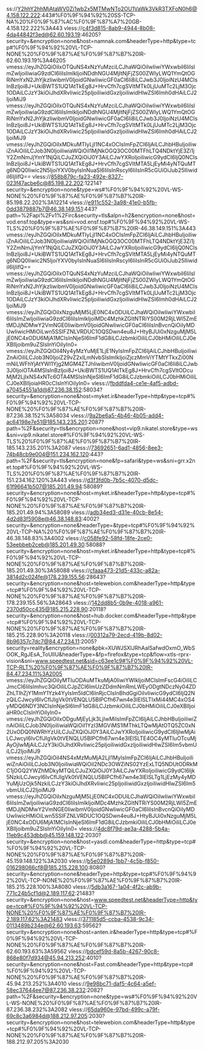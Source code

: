 ss://Y2hhY2hhMjAtaWV0Zi1wb2x5MTMwNTo2OU1VaWk3VkR3TXFoN0h6@4.158.122.222:443#%F0%9F%94%92%20SS-TCP-NA%20%F0%9F%87%AC%F0%9F%87%A7%20GB-4.158.122.222%3A443
vless://c4f3d815-8ab9-4944-8b08-4da44842f3ed@62.60.193.19:46205?security=&encryption=none&host=namnak.com&headerType=http&type=tcp#%F0%9F%94%92%20VL-TCP-NONE%20%F0%9F%87%AE%F0%9F%87%B7%20IR-62.60.193.19%3A46205
vmess://eyJhZGQiOiIxOTQuNS4xNzYuMzciLCJhaWQiOiIwIiwiYWxwbiI6IiIsImZwIjoiIiwiaG9zdCI6IiIsImlkIjoiNDdhNGU4MjItNjFjZS00ZWIyLWQ1YmQtOGRiNmYxN2JhYjkzIiwibmV0IjoidGNwIiwicGF0aCI6Ii8iLCJwb3J0IjoiNzU4MCIsInBzIjoi8J+UkiBWTS1UQ1AtTkEg8J+HrvCfh7cgSVItMTk0LjUuMTc2LjM3Ojc1ODAiLCJzY3kiOiJhdXRvIiwic25pIjoiIiwidGxzIjoiIiwidHlwZSI6Imh0dHAiLCJ2IjoiMiJ9
vmess://eyJhZGQiOiIxOTQuNS4xNzYuMzciLCJhaWQiOiIwIiwiYWxwbiI6IiIsImZwIjoiIiwiaG9zdCI6IiIsImlkIjoiNDdhNGU4MjItNjFjZS00ZWIyLWQ1YmQtOGRiNmYxN2JhYjkzIiwibmV0IjoidGNwIiwicGF0aCI6Ii8iLCJwb3J0IjoiNzU4MCIsInBzIjoi8J+UkiBWTS1UQ1AtTkEg8J+HrvCfh7cgSVItMTk0LjUuMTc2LjM3Ojc1ODAiLCJzY3kiOiJhdXRvIiwic25pIjoiIiwidGxzIjoiIiwidHlwZSI6Imh0dHAiLCJ2IjoiMiJ9
vmess://eyJhZGQiOiIxMDkuMTIyLjI1NC4xOCIsImFpZCI6IjAiLCJhbHBuIjoiIiwiZnAiOiIiLCJob3N0IjoiIiwiaWQiOiI1MjNkOGQ3OC00MTFhLTQ4NDktYjE3Zi1jY2ZmNmJjYmY1NjQiLCJuZXQiOiJ0Y3AiLCJwYXRoIjoiIiwicG9ydCI6IjQ0NCIsInBzIjoi8J+UkiBWTS1UQ1AtTkEg8J+HrvCfh7cgSVItMTA5LjEyMi4yNTQuMTg6NDQ0Iiwic2N5IjoiYXV0byIsInNuaSI6IiIsInRscyI6IiIsInR5cGUiOiJub25lIiwidiI6IjIifQ==
vless://858b879c-fa23-492e-8327-023f47acbe6c@85.198.22.202:12214?security=&encryption=none&type=ws#%F0%9F%94%92%20VL-WS-NONE%20%F0%9F%87%AE%F0%9F%87%B7%20IR-85.198.22.202%3A12214
vless://e911c552-3a98-41e0-b5fb-0dd3879887b7@46.38.149.151:443?path=%2Fapi%2Fv1%2Firc&security=tls&alpn=h2&encryption=none&host=vod.ensf.top&type=ws&sni=vod.ensf.top#%F0%9F%94%92%20VL-WS-TLS%20%F0%9F%87%AE%F0%9F%87%B7%20IR-46.38.149.151%3A443
vmess://eyJhZGQiOiIxMDkuMTIyLjI1NC4xOCIsImFpZCI6IjAiLCJhbHBuIjoiIiwiZnAiOiIiLCJob3N0IjoiIiwiaWQiOiI1MjNkOGQ3OC00MTFhLTQ4NDktYjE3Zi1jY2ZmNmJjYmY1NjQiLCJuZXQiOiJ0Y3AiLCJwYXRoIjoiIiwicG9ydCI6IjQ0NCIsInBzIjoi8J+UkiBWTS1UQ1AtTkEg8J+HrvCfh7cgSVItMTA5LjEyMi4yNTQuMTg6NDQ0Iiwic2N5IjoiYXV0byIsInNuaSI6IiIsInRscyI6IiIsInR5cGUiOiJub25lIiwidiI6IjIifQ==
vmess://eyJhZGQiOiIxOTQuNS4xNzYuMzciLCJhaWQiOiIwIiwiYWxwbiI6IiIsImZwIjoiIiwiaG9zdCI6IiIsImlkIjoiNDdhNGU4MjItNjFjZS00ZWIyLWQ1YmQtOGRiNmYxN2JhYjkzIiwibmV0IjoidGNwIiwicGF0aCI6Ii8iLCJwb3J0IjoiNzU4MCIsInBzIjoi8J+UkiBWTS1UQ1AtTkEg8J+HrvCfh7cgSVItMTk0LjUuMTc2LjM3Ojc1ODAiLCJzY3kiOiJhdXRvIiwic25pIjoiIiwidGxzIjoiIiwidHlwZSI6Imh0dHAiLCJ2IjoiMiJ9
vmess://eyJhZGQiOiIxNzguMjM5LjE0NC4xODUiLCJhaWQiOiIwIiwiYWxwbiI6IiIsImZwIjoiIiwiaG9zdCI6IiIsImlkIjoiMDc4MzhkZGItNTRiYS00M2RjLWI5ZmEtMDJjNDMwY2VmNGE0IiwibmV0IjoidGNwIiwicGF0aCI6IiIsInBvcnQiOiIyMDUwIiwicHMiOiLwn5SSIFZNLVRDUC1OQSDwn4eu8J+HtyBJUi0xNzguMjM5LjE0NC4xODU6MjA1MCIsInNjeSI6ImF1dG8iLCJzbmkiOiIiLCJ0bHMiOiIiLCJ0eXBlIjoibm9uZSIsInYiOiIyIn0=
vmess://eyJhZGQiOiI4Ny4yMzYuMjE1LjE1NyIsImFpZCI6IjAiLCJhbHBuIjoiIiwiZnAiOiIiLCJob3N0IjoiZ29vZ2xlLmNvbSIsImlkIjoiZjczMmViYTMtYTkxZi00NmNiLWFhYjAtYWI1Yjg2MGM4ZTJhIiwibmV0IjoidGNwIiwicGF0aCI6Ii8iLCJwb3J0IjoiOTA4MSIsInBzIjoi8J+UkiBWTS1UQ1AtTkEg8J+HrvCfh7cgSVItODcuMjM2LjIxNS4xNTc6OTA4MSIsInNjeSI6ImF1dG8iLCJzbmkiOiIiLCJ0bHMiOiIiLCJ0eXBlIjoiaHR0cCIsInYiOiIyIn0=
vless://fbddfda4-ce1e-4af5-adbd-a70454551a1d@87.236.38.152:58034?security=&encryption=none&host=myket.ir&headerType=http&type=tcp#%F0%9F%94%92%20VL-TCP-NONE%20%F0%9F%87%AE%F0%9F%87%B7%20IR-87.236.38.152%3A58034
vless://9a2be6a5-4b46-4b05-add4-ac64198e7e51@185.143.235.201:2087?path=%2F&security=tls&encryption=none&host=vip9.nikatel.store&type=ws&sni=vip9.nikatel.store#%F0%9F%94%92%20VL-WS-TLS%20%F0%9F%87%AE%F0%9F%87%B7%20IR-185.143.235.201%3A2087
vless://73692651-6ad1-4856-8ee3-74b48cb9e004@151.234.162.120:443?path=%2F&security=tls&encryption=none&fp=safari&type=ws&sni=grr.x2net.top#%F0%9F%94%92%20VL-WS-TLS%20%F0%9F%87%AE%F0%9F%87%B7%20IR-151.234.162.120%3A443
vless://d3f3fd0b-7b5c-4070-d5dc-61f96641b507@185.201.49.94:58089?security=&encryption=none&host=myket.ir&headerType=http&type=tcp#%F0%9F%94%92%20VL-TCP-NONE%20%F0%9F%87%AE%F0%9F%87%B7%20IR-185.201.49.94%3A58089
vless://adb34ed3-d31e-40cb-8e54-4d2d83f5908e@46.38.148.83:4002?security=&encryption=none&headerType=&type=tcp#%F0%9F%94%92%20VL-TCP-NA%20%F0%9F%87%AE%F0%9F%87%B7%20IR-46.38.148.83%3A4002
vless://c058fe92-58fd-18fe-2ce0-53eebbeb2ceb@185.201.49.30:58088?security=&encryption=none&host=myket.ir&headerType=http&type=tcp#%F0%9F%94%92%20VL-TCP-NONE%20%F0%9F%87%AE%F0%9F%87%B7%20IR-185.201.49.30%3A58088
vless://cfaaa473-21d5-433c-a82a-3814d2c024fe@178.239.155.56:28643?security=&encryption=none&host=telewebion.com&headerType=http&type=tcp#%F0%9F%94%92%20VL-TCP-NONE%20%F0%9F%87%AE%F0%9F%87%B7%20IR-178.239.155.56%3A28643
vless://142dd8b5-0b9e-4018-a961-2370d50cc435@185.215.228.90:20118?security=&encryption=none&host=hub.docker.com&headerType=http&type=tcp#%F0%9F%94%92%20VL-TCP-NONE%20%F0%9F%87%AE%F0%9F%87%B7%20IR-185.215.228.90%3A20118
vless://00312a79-2ecd-419b-8d02-8b96357c7dc7@84.47.234.11:2005?security=reality&encryption=none&pbk=XUWJSXlJRhAalSafwdOxmO_WbSOOK_RgJEsA_ToUllU&headerType=&fp=firefox&type=tcp&flow=xtls-rprx-vision&sni=www.speedtest.net&sid=c63ee1c9#%F0%9F%94%92%20VL-TCP-RLT%20%F0%9F%87%AE%F0%9F%87%B7%20IR-84.47.234.11%3A2005
vmess://eyJhZGQiOiIyMTIuODAuMTkuMjA0IiwiYWlkIjoiMCIsImFscG4iOiIiLCJmcCI6IiIsImhvc3QiOiIiLCJpZCI6ImUzZDdmNmRmLWEyODgtNDczNy04ZDZhLTlhZjY1MmY1Yzk4YyIsIm5ldCI6InRjcCIsInBhdGgiOiIvIiwicG9ydCI6IjQ2NzQiLCJwcyI6IvCflJIgVk0tVENQLU5BIPCfh67wn4e3IElSLTIxMi44MC4xOS4yMDQ6NDY3NCIsInNjeSI6ImF1dG8iLCJzbmkiOiIiLCJ0bHMiOiIiLCJ0eXBlIjoiaHR0cCIsInYiOiIyIn0=
vmess://eyJhZGQiOiIxODguMjEyLjk3LjIwMiIsImFpZCI6IjAiLCJhbHBuIjoiIiwiZnAiOiIiLCJob3N0IjoiIiwiaWQiOiI1YzI3MGViMS1lMThkLTQwMjAtOTQ5ZC0xN2UxODQ0NWRhYzUiLCJuZXQiOiJ0Y3AiLCJwYXRoIjoiIiwicG9ydCI6IjIwMjAiLCJwcyI6IvCflJIgVk0tVENQLU5BIPCfh67wn4e3IElSLTE4OC4yMTIuOTcuMjAyOjIwMjAiLCJzY3kiOiJhdXRvIiwic25pIjoiIiwidGxzIjoiIiwidHlwZSI6Im5vbmUiLCJ2IjoiMiJ9
vmess://eyJhZGQiOiI4NS4xMzMuMjA2LjI1MyIsImFpZCI6IjAiLCJhbHBuIjoiIiwiZnAiOiIiLCJob3N0IjoiIiwiaWQiOiI2NDc3OWZiNS02YzExLTQ5NDUtODRkMC1jOGQ2YWZhMDkyMTQiLCJuZXQiOiJ0Y3AiLCJwYXRoIjoiIiwicG9ydCI6Ijk5NzkiLCJwcyI6IvCflJIgVk0tVENQLU5BIPCfh67wn4e3IElSLTg1LjEzMy4yMDYuMjUzOjk5NzkiLCJzY3kiOiJhdXRvIiwic25pIjoiIiwidGxzIjoiIiwidHlwZSI6Im5vbmUiLCJ2IjoiMiJ9
vmess://eyJhZGQiOiIxNzguMjM5LjE0NC4xODUiLCJhaWQiOiIwIiwiYWxwbiI6IiIsImZwIjoiIiwiaG9zdCI6IiIsImlkIjoiMDc4MzhkZGItNTRiYS00M2RjLWI5ZmEtMDJjNDMwY2VmNGE0IiwibmV0IjoidGNwIiwicGF0aCI6IiIsInBvcnQiOiIyMDUwIiwicHMiOiLwn5SSIFZNLVRDUC1OQSDwn4eu8J+HtyBJUi0xNzguMjM5LjE0NC4xODU6MjA1MCIsInNjeSI6ImF1dG8iLCJzbmkiOiIiLCJ0bHMiOiIiLCJ0eXBlIjoibm9uZSIsInYiOiIyIn0=
vless://4dc8f79d-ae3a-4288-5b4a-11eb9c453dbb@45.159.148.122:2030?security=&encryption=none&host=yasdl.com&headerType=http&type=tcp#%F0%9F%94%92%20VL-TCP-NONE%20%F0%9F%87%AE%F0%9F%87%B7%20IR-45.159.148.122%3A2030
vless://b5e0289d-1bb7-4c5b-f850-016298066cf8@185.215.228.100:8080?security=&encryption=none&headerType=http&type=tcp#%F0%9F%94%92%20VL-TCP-NONE%20%F0%9F%87%AE%F0%9F%87%B7%20IR-185.215.228.100%3A8080
vless://5db3a167-1a04-4f2c-ab9b-771c24b5cf1d@2.189.117.62:21483?security=&encryption=none&host=www.speedtest.net&headerType=http&type=tcp#%F0%9F%94%92%20VL-TCP-NONE%20%F0%9F%87%AE%F0%9F%87%B7%20IR-2.189.117.62%3A21483
vless://371185d5-ccba-4538-9c34-0113489b234e@62.60.193.63:59562?security=&encryption=none&host=anten.ir&headerType=http&type=tcp#%F0%9F%94%92%20VL-TCP-NONE%20%F0%9F%87%AE%F0%9F%87%B7%20IR-62.60.193.63%3A59562
vless://bdcef59d-8a5b-4267-90c8-868e80f7d934@45.94.213.252:4010?security=&encryption=none&host=Fast.com&headerType=http&type=tcp#%F0%9F%94%92%20VL-TCP-NONE%20%F0%9F%87%AE%F0%9F%87%B7%20IR-45.94.213.252%3A4010
vless://9e98bc71-daf5-4c64-a5ef-58ec37644ee7@87.236.38.232:2082?path=%2F&security=&encryption=none&type=ws#%F0%9F%94%92%20VL-WS-NONE%20%F0%9F%87%AE%F0%9F%87%B7%20IR-87.236.38.232%3A2082
vless://65da960e-97bd-499c-a79f-69c8c3a6984d@188.212.97.205:2030?security=&encryption=none&host=telewebion.com&headerType=http&type=tcp#%F0%9F%94%92%20VL-TCP-NONE%20%F0%9F%87%AE%F0%9F%87%B7%20IR-188.212.97.205%3A2030
